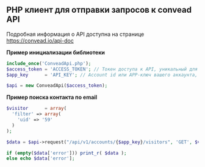 PHP клиент для отправки запросов к convead API
-------------------

Подробная информация о API доступна на странице https://convead.io/api-doc

**Пример инициализации библиотеки**
```php
include_once('ConveadApi.php');
$access_token = 'ACCESS_TOKEN'; // Токен доступа к API, уникальный для каждого зарегистрированного пользователя Convead
$app_key      = 'API_KEY'; // Account id или APP-ключ вашего аккаунта, можно найти здесь: http://take.ms/Ejv3q

$api = new ConveadApi($access_token);
```

**Пример поиска контакта по email**
```php
$visitor      = array(
  'filter' => array(
    'uid' => '59'
  )
);

$data = $api->request("/api/v1/accounts/{$app_key}/visitors", 'GET', $visitor);

if (empty($data['error'])) print_r( $data );
else echo $data['error'];
```
